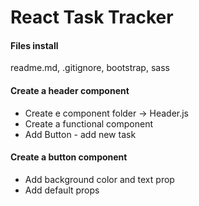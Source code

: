 # React Task Tracker

#### Files install

readme.md, .gitignore, bootstrap, sass

#### Create a header component

- Create e component folder -> Header.js
- Create a functional component
- Add Button - add new task

#### Create a button component

- Add background color and text prop
- Add default props
